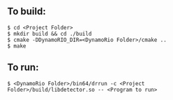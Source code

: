 ## To build:
```
$ cd <Project Folder>
$ mkdir build && cd ./build
$ cmake -DDynamoRIO_DIR=<DynamoRio Folder>/cmake ..
$ make
```

## To run:
```
$ <DynamoRio Folder>/bin64/drrun -c <Project Folder>/build/libdetector.so -- <Program to run>
```
